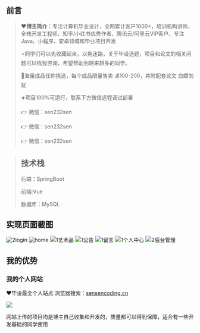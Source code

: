 ## 前言

> :heart:**博主简介**：专注计算机毕业设计，全网累计客户1000+，培训机构讲师、全栈开发工程师、知乎/小红书优秀作者、腾讯云/阿里云VIP客户、专注Java、小程序、安卓领域和毕业项目开发
>
> :star:同学们可以先收藏起来，以免迷路，关于毕设选题，项目和论文的相关问题可以找我咨询，希望帮助到越来越多的同学。
>
> 🔡海量成品任你挑选，每个成品限量售卖 💰100-200，并附配套论文 白嫖勿扰
>
> ✈️项目100%可运行，联系下方微信远程调试部署
>
>
> 👉 微信：sen232sen
>
> 👉 微信：sen232sen
>
> 👉 微信：sen232sen

> ## 技术栈
>
> 后端：SpringBoot
>
> 前端:Vue
>
> 数据库：MySQL

## 实现页面截图 

![2login](https://github.com/user-attachments/assets/672578b3-8cec-4dfb-9914-9b3c067f5045)
![home](https://github.com/user-attachments/assets/76650503-9239-4358-8da7-e8870f954975)
![1艺术品](https://github.com/user-attachments/assets/e2af0558-6fd3-43fc-9131-9e6d841c3941)
![1公告](https://github.com/user-attachments/assets/10b23c9d-c8a3-48d6-ac22-84d249c6df38)
![1留言](https://github.com/user-attachments/assets/4c18c44b-a42c-46e5-b993-3e99ad4399bd)
![1个人中心](https://github.com/user-attachments/assets/14f0d09b-a2dd-4541-a927-b11ebf39890e)
![2后台管理](https://github.com/user-attachments/assets/215af4bb-4772-4717-8d08-d1c57574880f)


## 我的优势

### 我的个人网站

<font>:heart:毕设最全个人站点 浏览器搜索：[sensencoding.cn](https://sensencoding.cn)</font>

![](https://i-blog.csdnimg.cn/direct/48ba28b8ff39498ca7b4a62b116ca3d5.jpeg)

网站上传的项目均是博主自己收集和开发的，质量都可以得到保障，适合有一些开发基础的同学使用



